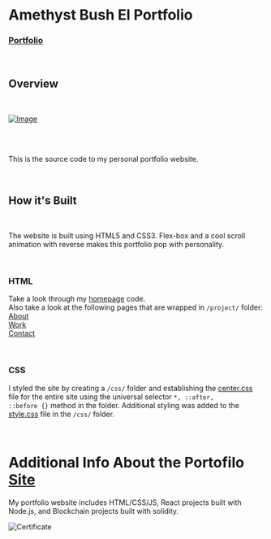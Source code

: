 # Amethyst Bush El Portfolio</h1>

### [Portfolio]

<br />
<h2>Overview</h2>
<br />
<a href="https://infallible-archimedes-8c04df.netlify.app/index.html" target="_blank"><p><img alt="Image" title="icon" src="https://romantic-agnesi-5db578.netlify.app/wzdm/portfolio-page.png" /></p></a>
<br />
<br />
<p>This is the source code to my personal portfolio website.</p> 

<br />

## How it's Built
<br />
<p>The website is built using HTML5 and CSS3. Flex-box and a cool scroll animation with reverse makes this portfolio pop with personality. </p> 

<br />

### HTML
Take a look through my [homepage] code. 
<br />
Also take a look at the following pages that are wrapped in <code>/project/</code> folder:
<br />
[About]
<br />
[Work]
<br />
[Contact]
<br />

<br />

### CSS
I styled the site by creating a <code>/css/</code> folder and establishing the [center.css] file for the entire site using the universal selector <code>*, ::after, ::before {}</code> method in the folder. Additional styling was added to the [style.css] file in the <code>/css/</code> folder.

<br />


# Additional Info About the Portofilo [Site]
My portfolio website includes HTML/CSS/JS, React projects built with Node.js, and Blockchain projects built with solidity.

<p><img alt="Certificate" title="Certification" src="https://romantic-agnesi-5db578.netlify.app/wzdm/certificate.png" /></p>


[Portfolio]: https://infallible-archimedes-8c04df.netlify.app/index.html
[homepage]: https://github.com/WZDMATL/Portfolio/blob/main/index.html
[About]: https://github.com/WZDMATL/Portfolio/blob/main/project/about.html
[Contact]: https://github.com/WZDMATL/Portfolio/blob/main/project/contact.html
[Work]: https://github.com/WZDMATL/Portfolio/blob/main/project/work.html
[style.css]: https://github.com/WZDMATL/Portfolio/blob/main/css/style.css 
[center.css]: https://github.com/WZDMATL/Portfolio/blob/main/css/center.css
[Site]: https://infallible-archimedes-8c04df.netlify.app/index.html

